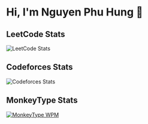 # Hi, I'm Nguyen Phu Hung 👋

## LeetCode Stats
![LeetCode Stats](https://leetcard.jacoblin.cool/hungnguyen2006?theme=dark)

## Codeforces Stats
![Codeforces Stats](https://cf-stats.vercel.app/api?handle=NguyenPhuHung123)

## MonkeyType Stats
[![MonkeyType WPM](https://img.shields.io/badge/MonkeyType-phuhung06-brightgreen?style=flat-square&logo=monkeytype&logoColor=white)](https://monkeytype.com/u/phuhung06)


<!--
**NguyenPhuHung2006/NguyenPhuHung2006** is a ✨ _special_ ✨ repository because its `README.md` (this file) appears on your GitHub profile.

Here are some ideas to get you started:

- 🔭 I’m currently working on ...
- 🌱 I’m currently learning ...
- 👯 I’m looking to collaborate on ...
- 🤔 I’m looking for help with ...
- 💬 Ask me about ...
- 📫 How to reach me: ...
- 😄 Pronouns: ...
- ⚡ Fun fact: ...
-->
